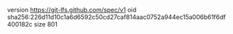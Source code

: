 version https://git-lfs.github.com/spec/v1
oid sha256:226d11d10c1a6d6592c50cd27caf814aac0752a944ec15a006b61f6df400182c
size 801
